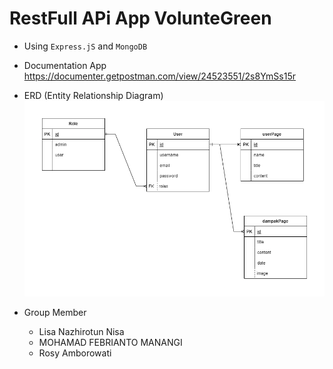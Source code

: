 
# RestFull APi App VolunteGreen 

- Using ``Express.jS`` and ``MongoDB``

- Documentation App https://documenter.getpostman.com/view/24523551/2s8YmSs15r

- ERD (Entity Relationship Diagram)
![](be11.drawio.png)

- Group Member

    - Lisa Nazhirotun Nisa
    - MOHAMAD FEBRIANTO MANANGI
    - Rosy Amborowati